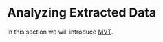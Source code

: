 # Analyzing Extracted Data


In this section we will introduce [MVT](https://github.com/mvt-project/mvt).
